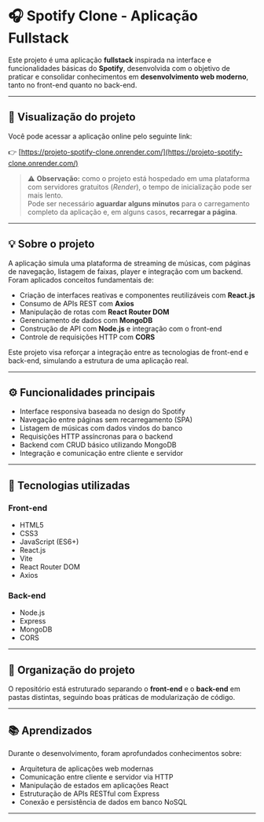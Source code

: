 # 🎧 Spotify Clone - Aplicação Fullstack

Este projeto é uma aplicação **fullstack** inspirada na interface e funcionalidades básicas do **Spotify**, desenvolvida com o objetivo de praticar e consolidar conhecimentos em **desenvolvimento web moderno**, tanto no front-end quanto no back-end.

---

## 🔗 Visualização do projeto

Você pode acessar a aplicação online pelo seguinte link:

👉 [https://projeto-spotify-clone.onrender.com/](https://projeto-spotify-clone.onrender.com/)

> ⚠️ **Observação:** como o projeto está hospedado em uma plataforma com servidores gratuitos (*Render*), o tempo de inicialização pode ser mais lento.  
> Pode ser necessário **aguardar alguns minutos** para o carregamento completo da aplicação e, em alguns casos, **recarregar a página**.

---

## 💡 Sobre o projeto

A aplicação simula uma plataforma de streaming de músicas, com páginas de navegação, listagem de faixas, player e integração com um backend.  
Foram aplicados conceitos fundamentais de:

- Criação de interfaces reativas e componentes reutilizáveis com **React.js**
- Consumo de APIs REST com **Axios**
- Manipulação de rotas com **React Router DOM**
- Gerenciamento de dados com **MongoDB**
- Construção de API com **Node.js** e integração com o front-end
- Controle de requisições HTTP com **CORS**

Este projeto visa reforçar a integração entre as tecnologias de front-end e back-end, simulando a estrutura de uma aplicação real.

---

## ⚙️ Funcionalidades principais

- Interface responsiva baseada no design do Spotify
- Navegação entre páginas sem recarregamento (SPA)
- Listagem de músicas com dados vindos do banco
- Requisições HTTP assíncronas para o backend
- Backend com CRUD básico utilizando MongoDB
- Integração e comunicação entre cliente e servidor

---

## 🚀 Tecnologias utilizadas

### Front-end

- HTML5  
- CSS3  
- JavaScript (ES6+)  
- React.js  
- Vite  
- React Router DOM  
- Axios  

### Back-end

- Node.js  
- Express  
- MongoDB  
- CORS  

---

## 📁 Organização do projeto

O repositório está estruturado separando o **front-end** e o **back-end** em pastas distintas, seguindo boas práticas de modularização de código.

---

## 📚 Aprendizados

Durante o desenvolvimento, foram aprofundados conhecimentos sobre:

- Arquitetura de aplicações web modernas  
- Comunicação entre cliente e servidor via HTTP  
- Manipulação de estados em aplicações React  
- Estruturação de APIs RESTful com Express  
- Conexão e persistência de dados em banco NoSQL  

---

